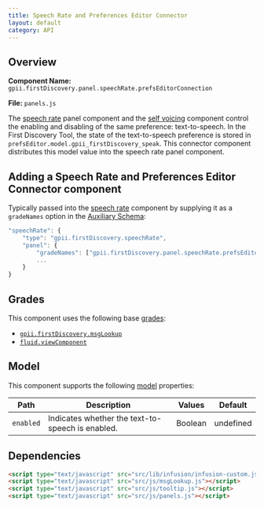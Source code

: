 ```yaml
---
title: Speech Rate and Preferences Editor Connector
layout: default
category: API
---
```


## Overview

**Component Name:** `gpii.firstDiscovery.panel.speechRate.prefsEditorConnection`

**File:** `panels.js`

The [speech rate](speechRate.md) panel component and the [self voicing](selfVoicing.md) component
control the enabling and disabling of the same preference: text-to-speech.
In the First Discovery Tool, the state of the text-to-speech preference is stored in
`prefsEditor.model.gpii_firstDiscovery_speak`.
This connector component distributes this model value into the speech rate panel component.

## Adding a Speech Rate and Preferences Editor Connector component

Typically passed into the [speech rate](speechRate.md) component by supplying it as a
`gradeNames` option in the
[Auxiliary Schema](http://docs.fluidproject.org/infusion/development/AuxiliarySchemaForPreferencesFramework.html):

```javascript
"speechRate": {
    "type": "gpii.firstDiscovery.speechRate",
    "panel": {
        "gradeNames": ["gpii.firstDiscovery.panel.speechRate.prefsEditorConnection"],
        ...
    }
}
```

## Grades

This component uses the following base
[grades](http://docs.fluidproject.org/infusion/development/ComponentGrades.html):

* [`gpii.firstDiscovery.msgLookup`](msgLookup.md)
* [`fluid.viewComponent`](http://docs.fluidproject.org/infusion/development/ComponentGrades.html)

## Model

This component supports the following
[model](http://docs.fluidproject.org/infusion/development/tutorial-gettingStartedWithInfusion/ModelComponents.html)
properties:

| Path   | Description | Values | Default |
|--------|-------------|--------|---------|
| `enabled` | Indicates whether the text-to-speech is enabled. | Boolean | undefined |


## Dependencies

```html
<script type="text/javascript" src="src/lib/infusion/infusion-custom.js"></script>
<script type="text/javascript" src="src/js/msgLookup.js"></script>
<script type="text/javascript" src="src/js/tooltip.js"></script>
<script type="text/javascript" src="src/js/panels.js"></script>
```

